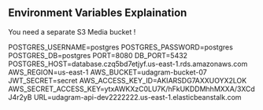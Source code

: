 
## Environment Variables Explaination

You need a separate S3 Media bucket !

POSTGRES_USERNAME=postgres
POSTGRES_PASSWORD=postgres
POSTGRES_DB=postgres
PORT=8080
DB_PORT=5432
POSTGRES_HOST=database.czq5bd7etjyf.us-east-1.rds.amazonaws.com
AWS_REGION=us-east-1
AWS_BUCKET=udagram-bucket-07
JWT_SECRET=secret
AWS_ACCESS_KEY_ID=AKIARSDG7AXXUOYX2LOK
AWS_SECRET_ACCESS_KEY=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
URL=udagram-api-dev2222222.us-east-1.elasticbeanstalk.com

